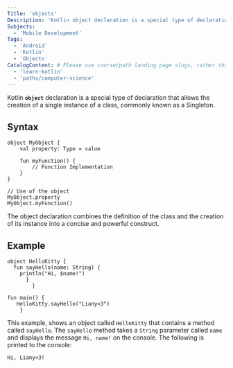 ```yaml
---
Title: 'objects'
Description: 'Kotlin object declaration is a special type of declaration that allows the creation of a single instance of a class, commonly known as a Singleton.'
Subjects: 
  - 'Mobile Development'
Tags:
  - 'Android'
  - 'Kotlin'
  - 'Objects'
CatalogContent: # Please use course/path landing page slugs, rather than linking to individual content items. If listing multiple items, please put the most relevant one first
  - 'learn-kotlin'
  - 'paths/computer-science'
---
```


Kotlin **`object`** declaration is a special type of declaration that allows the creation of a single instance of a class, commonly known as a Singleton.

## Syntax

```pseudo
object MyObject {
    val property: Type = value

    fun myFunction() {
        // Function Implementation
    }
}

// Use of the object
MyObject.property
MyObject.myFunction()
```

The object declaration combines the definition of the class and the creation of its instance into a concise and powerful construct.

## Example
```
object HelloKitty {
  fun sayHello(name: String) {
    println("Hi, $name!")
      }
        }
        
fun main() {
   HelloKitty.sayHello("Liany<3")
    }
```
This example, shows an object called `HelloKitty` that contains a method called `sayHello`. The `sayHello` method takes a `String` parameter called `name` and displays the message `Hi, name!` on the console.
The following is printed to the console:

```shell
Hi, Liany<3!
```
